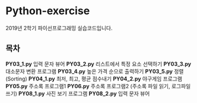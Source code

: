 # Python-exercise
2019년 2학기 파이선프로그래밍 실습코드입니다.

목차
-----------------
__PY03_1.py__
입력 문자 뷰어
__PY03_2.py__
리스트에서 특정 요소 선택하기
__PY03_3.py__
대소문자 변환 프로그램
__PY03_4.py__
높은 가격 순으로 출력하기
__PY03_5.py__
정렬(Sorting)
__PY04_1.py__
최저, 최고, 평균 점수내기
__PY04_2.py__
야구게임 프로그램
__PY05.py__
주소록 프로그램1
__PY06.py__
주소록 프로그램2 (주소록 파일 읽기, 로그파일 쓰기)
__PY08_1.py__
사진 보기 프로그램
__PY08_2.py__
입력 문자 뷰어
